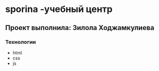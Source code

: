 # sporina -учебный центр

## Проект выполнила: Зилола Ходжамкулиева

### Технологии
- html
- css
- js

